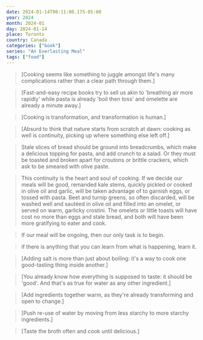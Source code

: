 ```yaml
---
date: 2024-01-14T00:11:00.175-05:00
year: 2024
month: 2024-01
day: 2024-01-14
place: Toronto
country: Canada
categories: ["book"]
series: "An Everlasting Meal"
tags: ["food"]
---
```

> [Cooking seems like something to juggle amongst life's many complications rather than a clear path through them.]

> [Fast-and-easy recipe books try to sell us akin to 'breathing air more rapidly' while pasta is already 'boil then toss' and omelette are already a minute away.]

> [Cooking is transformation, and transformation is human.]

> [Absurd to think that nature starts from scratch at dawn: cooking as well is continuity, picking up where something else left off.]

> Stale slices of bread should be ground into breadcrumbs, which make a delicious topping for pasta, and add crunch to a salad. Or they must be toasted and broken apart for croutons or brittle crackers, which ask to be smeared with olive paste.

> This continuity is the heart and soul of cooking. If we decide our meals will be good, remanded kale stems, quickly pickled or cooked in olive oil and garlic, will be taken advantage of to garnish eggs, or tossed with pasta. Beet and turnip greens, so often discarded, will be washed well and sautéed in olive oil and filled into an omelet, or served on warm, garlicky crostini. The omelets or little toasts will have cost no more than eggs and stale bread, and both will have been more gratifying to eater and cook.

> If our meal will be ongoing, then our only task is to begin.

> if there is anything that you can learn from what is happening, learn it.

> [Adding salt is more than just about boiling: it's a way to cook one good-tasting thing inside another.]

> [You already know how everything is supposed to taste: it should be 'good'. And that's as true for water as any other ingredient.]

> [Add ingredients together warm, as they're already transforming and open to change.]

> [Push re-use of water by moving from less starchy to more starchy ingredients.]

> [Taste the broth often and cook until delicious.]

